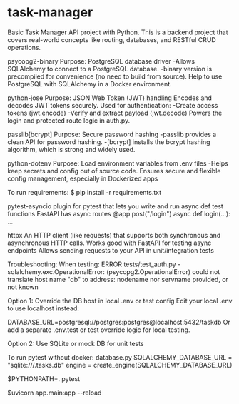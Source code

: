# task-manager

Basic Task Manager API project with Python. This is a backend project that covers real-world concepts like routing, databases, and RESTful CRUD operations.

psycopg2-binary
Purpose: PostgreSQL database driver
-Allows SQLAlchemy to connect to a PostgreSQL database.
-binary version is precompiled for convenience (no need to build from source).
Help to use PostgreSQL with SQLAlchemy in a Docker environment.

python-jose
Purpose: JSON Web Token (JWT) handling
Encodes and decodes JWT tokens securely.
Used for authentication:
-Create access tokens (jwt.encode)
-Verify and extract payload (jwt.decode)
Powers the login and protected route logic in auth.py.

passlib[bcrypt]
Purpose: Secure password hashing
-passlib provides a clean API for password hashing. -[bcrypt] installs the bcrypt hashing algorithm, which is strong and widely used.

python-dotenv
Purpose: Load environment variables from .env files
-Helps keep secrets and config out of source code.
Ensures secure and flexible config management, especially in Dockerized apps

To run requirements:
$ pip install -r requirements.txt

pytest-asyncio
plugin for pytest that lets you write and run async def test functions
FastAPI has async routes
@app.post("/login")
async def login(...): ...

httpx
An HTTP client (like requests) that supports both synchronous and asynchronous HTTP calls.
Works good with FastAPI for testing async endpoints
Allows sending requests to your API in unit/integration tests

Troubleshooting:
When testing:
ERROR tests/test_auth.py - sqlalchemy.exc.OperationalError: (psycopg2.OperationalError) could not translate host name "db" to address: nodename nor servname provided, or not known

Option 1: Override the DB host in local .env or test config
Edit your local .env to use localhost instead:

DATABASE_URL=postgresql://postgres:postgres@localhost:5432/taskdb
Or add a separate .env.test or test override logic for local testing.

Option 2: Use SQLite or mock DB for unit tests

To run pytest without docker:
database.py
SQLALCHEMY_DATABASE_URL = "sqlite:///.tasks.db"
engine = create_engine(SQLALCHEMY_DATABASE_URL)

$PYTHONPATH=. pytest

$uvicorn app.main:app --reload
